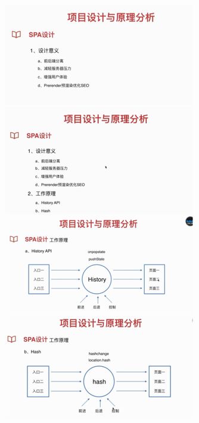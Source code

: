 ![](/assets/import26.png)![](/assets/import27.png)![](/assets/import29.png)![](/assets/import28.png)

